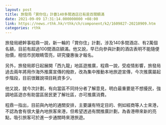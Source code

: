 ```yaml
---
layout: post
title: 旅發局「賞你住」計劃140多間酒店已有逾百間額滿
date: 2021-09-09 17:31:14.000000000 +08:00
link: https://news.rthk.hk/rthk/ch/component/k2/1609827-20210909.htm
categories: rthk
---
```


旅發局總幹事程鼎一說，新一輪的「賞你住」計劃，涉及140多間酒店、有2萬個名額，目前有超過100間酒店額滿。他又說，早已向參與計劃的酒店表明不能隨便抬價，相信市民眼睛雪亮，研究優惠後才報名。

另外，旅發局即日起展開「西九龍」地區遊推廣，程鼎一說，受疫情影響，旅發局過去兩年將用作海外推廣宣傳的撥款，改為集中推動本地旅遊宣傳，今次推廣屬起步階段，目前很難說項目耗資多少。

他又說，就今次計劃，有向當區不同持分者了解意見，明白最重要是不想擾民，強調地區遊亦有助當區居民更了解社區，亦可推廣消費。

程鼎一指出，目前與內地的通關安排，主要讓有特定目的、例如經商等人士來港，不認為會有很大量內地旅客來港，但希望透過有關推廣計劃，為香港帶來新的亮點，吸引旅客可於進一步通關時來港旅遊。
